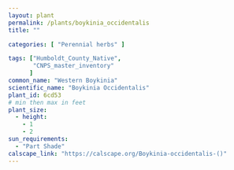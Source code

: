 ```yaml
---
layout: plant                                                              
permalink: /plants/boykinia_occidentalis
title: ""

categories: [ "Perennial herbs" ]

tags: ["Humboldt_County_Native",
       "CNPS_master_inventory"
      ]
common_name: "Western Boykinia"
scientific_name: "Boykinia Occidentalis"
plant_id: 6cd53
# min then max in feet
plant_size:
  - height: 
    - 1
    - 2
sun_requirements:
  - "Part Shade"
calscape_link: "https://calscape.org/Boykinia-occidentalis-()"
---
```


